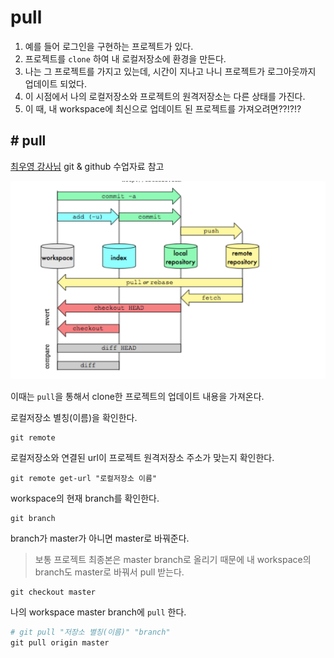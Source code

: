 # pull

1. 예를 들어 로그인을 구현하는 프로젝트가 있다.  
2. 프로젝트를 `clone` 하여 내 로컬저장소에 환경을 만든다.
3. 나는 그 프로젝트를 가지고 있는데, 시간이 지나고 나니 프로젝트가 로그아웃까지 업데이트 되었다.
4. 이 시점에서 나의 로컬저장소와 프로젝트의 원격저장소는 다른 상태를 가진다.
5. 이 때, 내 workspace에 최신으로 업데이트 된 프로젝트를 가져오려면??!?!?

## # pull

[최우영 강사님](https://github.com/ulgoon/essential-git) git & github 수업자료 참고

<img src="../image/git_data_transport_commands.png">

이때는 `pull`을 통해서 clone한 프로젝트의 업데이트 내용을 가져온다.

로컬저장소 별칭(이름)을 확인한다.
```
git remote
```
로컬저장소와 연결된 url이 프로젝트 원격저장소 주소가 맞는지 확인한다.
```
git remote get-url "로컬저장소 이름"
```
workspace의 현재 branch를 확인한다.
```
git branch
```
branch가 master가 아니면 master로 바꿔준다.

> 보통 프로젝트 최종본은 master branch로 올리기 때문에 내 workspace의 branch도 master로 바꿔서 pull 받는다.
```
git checkout master
```
나의 workspace master branch에 `pull` 한다.
```py
# git pull "저장소 별칭(이름)" "branch"
git pull origin master 
```